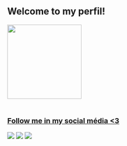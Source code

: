 ## Welcome to my perfil!
 <div>
   <a href="https://github.com/Mai-R">
   <img height="170em" src="https://github-readme-stats.vercel.app/api?username=Mai-R&show_icons=true&theme=tokyonight&include_all_commits=true&count_private=true"/>

</div>
 
<br>

###  Follow me in my social média <3
 
<div> 
  <a href="https://instagram.com/may_waifu_" target="_blank"><img src="https://img.shields.io/badge/-Instagram-%23E4405F?style=for-the-badge&logo=instagram&logoColor=white" target="_blank"></a>
  <a href = "mailto:maiirocha.c@gmail.com"><img src="https://img.shields.io/badge/-Gmail-%23333?style=for-the-badge&logo=gmail&logoColor=white" target="_blank"></a>
  <a href="https://www.linkedin.com/in/maiza-rocha-0003361b2" target="_blank"><img src="https://img.shields.io/badge/-LinkedIn-%230077B5?style=for-the-badge&logo=linkedin&logoColor=white" target="_blank"></a>
</div>
